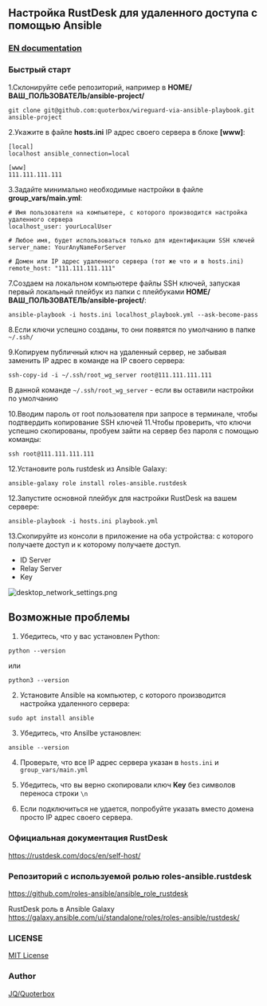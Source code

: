 ## Настройка RustDesk для удаленного доступа с помощью Ansible

### [EN documentation](README.md)

### Быстрый старт
1.Склонируйте себе репозиторий, например в **HOME/ВАШ_ПОЛЬЗОВАТЕЛЬ/ansible-project/**

```git clone git@github.com:quoterbox/wireguard-via-ansible-playbook.git ansible-project```

2.Укажите в файле **hosts.ini** IP адрес своего сервера в блоке **[www]**:  
```
[local]
localhost ansible_connection=local

[www]
111.111.111.111
```
3.Задайте минимально необходимые настройки в файле **group_vars/main.yml**:
```
# Имя пользователя на компьютере, с которого производится настройка удаленного сервера
localhost_user: yourLocalUser

# Любое имя, будет использоваться только для идентификации SSH ключей
server_name: YourAnyNameForServer

# Домен или IP адрес удаленного сервера (тот же что и в hosts.ini)
remote_host: "111.111.111.111"
``` 

7.Создаем на локальном компьютере файлы SSH ключей, запуская первый локальный плейбук из папки с плейбуками 
**HOME/ВАШ_ПОЛЬЗОВАТЕЛЬ/ansible-project/**:

```ansible-playbook -i hosts.ini localhost_playbook.yml --ask-become-pass```

8.Если ключи успешно созданы, то они появятся по умолчанию в папке `~/.ssh/`

9.Копируем публичный ключ на удаленный сервер, не забывая заменить IP адрес в команде на IP своего сервера:

```ssh-copy-id -i ~/.ssh/root_wg_server root@111.111.111.111```

В данной команде `~/.ssh/root_wg_server` - если вы оставили настройки по умолчанию

10.Вводим пароль от root пользователя при запросе в терминале, чтобы подтвердить копирование SSH ключей
11.Чтобы проверить, что ключи успешно скопированы, пробуем зайти на сервер без пароля с помощью команды:

```ssh root@111.111.111.111```

12.Установите роль rustdesk из Ansible Galaxy:

```ansible-galaxy role install roles-ansible.rustdesk```

12.Запустите основной плейбук для настройки RustDesk на вашем сервере:

```ansible-playbook -i hosts.ini playbook.yml```

13.Скопируйте из консоли в приложение на оба устройства: с которого получаете доступ и к которому получаете доступ.

- ID Server
- Relay Server
- Key

![desktop_network_settings.png](docs/desktop_network_settings.png)

## Возможные проблемы

1. Убедитесь, что у вас установлен Python:

```python --version```

или

```python3 --version```

2. Установите Ansible на компьютер, с которого производится настройка удаленного сервера:

```sudo apt install ansible```

3. Убедитесь, что Ansilbe установлен:

```ansible --version```

4. Проверьте, что все IP адрес сервера указан в `hosts.ini` и `group_vars/main.yml`

5. Убедитесь, что вы верно скопировали ключ **Key** без символов переноса строки `\n`
6. Если подключиться не удается, попробуйте указать вместо домена просто IP адрес своего сервера.


### Официальная документация RustDesk

https://rustdesk.com/docs/en/self-host/

### Репозиторий с используемой ролью roles-ansible.rustdesk
https://github.com/roles-ansible/ansible_role_rustdesk

RustDesk роль в Ansible Galaxy
https://galaxy.ansible.com/ui/standalone/roles/roles-ansible/rustdesk/

### LICENSE

[MIT License](./LICENSE.md) 

### Author
[JQ/Quoterbox](https://github.com/quoterbox)

